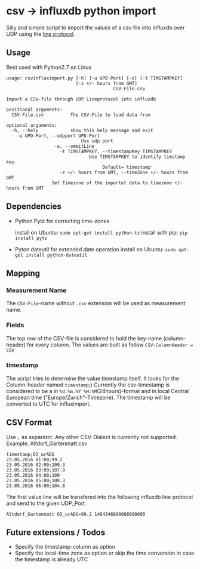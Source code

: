 # csv -> influxdb python import

Silly and simple script to import the values of a csv file into influxdb over UDP using the [line protocol](https://docs.influxdata.com/influxdb/v0.13/write_protocols/line).

## Usage
Best used with Python2.7 on Linux
 
```
usage: csvinfluximport.py [-h] [-u UPD-Port] [-o] [-t TIMSTAMPKEY]
                          [-z +/- hours from GMT]
			                            CSV-File.csv

Import a CSV-file through UDP Lineprotocol into influxdb

positional arguments:
  CSV-File.csv          The CSV-File to load data from

optional arguments:
  -h, --help            show this help message and exit
    -u UPD-Port, --udpport UPD-Port
                            Use udp port
			      -o, --ommitLine
			        -t TIMSTAMPKEY, --timestampKey TIMSTAMPKEY
	                           Use TIMSTAMPKEY to identify timstamp key.
          	                        Default='timestamp'
    				-z +/- hours from GMT, --timeZone +/- hours from GMT
	  			 Set Timezone of the importet data to timezone +/- hours from GMT
```
															  
## Dependencies
- Python Pytz for correcting time-zones

  install on Ubuntu: `sudo apt-get install python-tz`
  install with pip: `pip install pytz`

- Pyton dateutil for extended date operation
  install on Ubuntu: `sudo apt-get install python-dateutil`

## Mapping
###  Measurement Name 
The `CSV-File`-name without `.csv` extension will be used as measurement name.
### Fields
The top row of the CSV-file is considered to hold the key-name (column-header) for every column.
The values are built as follow `CSV-ColumnHeader = CSV`

### timestamp
The script tries to determine the value timestamp itself. It looks for the Column-header named `timestamp`;)
Currently the csv-timestamp is considered to be a in `%d.%m.%Y %H:%M`(24hours)-format and in local Central European time ("Europe/Zurich"-Timezone).
The timestamp will be converted to UTC for influximport.

## CSV Format
Use `;` as separator. Any other CSV-Dialect is currently not supported.
Example: Altdorf_Gartenmatt.csv
```
timestamp;O3_urADG
23.05.2016 01:00;99.2
23.05.2016 02:00;109.3
23.05.2016 03:00;107.8
23.05.2016 04:00;109
23.05.2016 05:00;108.3
23.05.2016 06:00;104.8
```
The first value line will be transfered into the following influxdb line protocol and send to the given UDP_Port
```
Altdorf_Gartenmatt O3_urADG=99.2 1464346800000000000
```


## Future extensions / Todos
- Specify the timestamp-column as option
- Specify the local-time zone as option or skip the time conversion in case the timestamp is already UTC 

